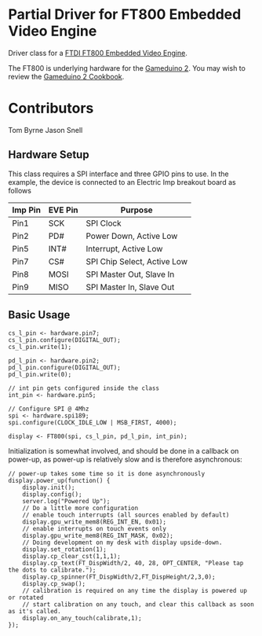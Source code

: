 Partial Driver for FT800 Embedded Video Engine
===================================

Driver class for a [FTDI FT800 Embedded Video Engine](http://www.ftdichip.com/Support/Documents/ProgramGuides/FT800%20Programmers%20Guide.pdf).

The FT800 is underlying hardware for the [Gameduino 2](http://excamera.com/sphinx/gameduino2/). You may wish to review the [Gameduino 2 Cookbook](http://excamera.com/files/gd2book_v0.pdf).

Contributors
===================================
Tom Byrne
Jason Snell

## Hardware Setup
This class requires a SPI interface and three GPIO pins to use. In the example, the device is connected to an Electric Imp breakout board as follows

| Imp Pin | EVE Pin | Purpose |
|---------|---------|---------|
|   Pin1  | SCK     | SPI Clock |
|   Pin2  | PD#     | Power Down, Active Low |
|   Pin5  | INT#    | Interrupt, Active Low |
|   Pin7  | CS#     | SPI Chip Select, Active Low |
|   Pin8  | MOSI    | SPI Master Out, Slave In |
|   Pin9  | MISO    | SPI Master In, Slave Out |

## Basic Usage

```
cs_l_pin <- hardware.pin7;
cs_l_pin.configure(DIGITAL_OUT);
cs_l_pin.write(1);

pd_l_pin <- hardware.pin2;
pd_l_pin.configure(DIGITAL_OUT);
pd_l_pin.write(0);

// int pin gets configured inside the class
int_pin <- hardware.pin5;

// Configure SPI @ 4Mhz
spi <- hardware.spi189;
spi.configure(CLOCK_IDLE_LOW | MSB_FIRST, 4000);

display <- FT800(spi, cs_l_pin, pd_l_pin, int_pin);
```

Initialization is somewhat involved, and should be done in a callback on power-up, as power-up is relatively slow and is therefore asynchronous:

```
// power-up takes some time so it is done asynchronously
display.power_up(function() {
	display.init();
    display.config();
    server.log("Powered Up");
    // Do a little more configuration
    // enable touch interrupts (all sources enabled by default)
    display.gpu_write_mem8(REG_INT_EN, 0x01);
    // enable interrupts on touch events only
    display.gpu_write_mem8(REG_INT_MASK, 0x02);
    // Doing development on my desk with display upside-down.
    display.set_rotation(1);
    display.cp_clear_cst(1,1,1);
    display.cp_text(FT_DispWidth/2, 40, 28, OPT_CENTER, "Please tap the dots to calibrate.");
    display.cp_spinner(FT_DispWidth/2,FT_DispHeight/2,3,0);
    display.cp_swap();
    // calibration is required on any time the display is powered up or rotated 
    // start calibration on any touch, and clear this callback as soon as it's called.
    display.on_any_touch(calibrate,1);
});
```